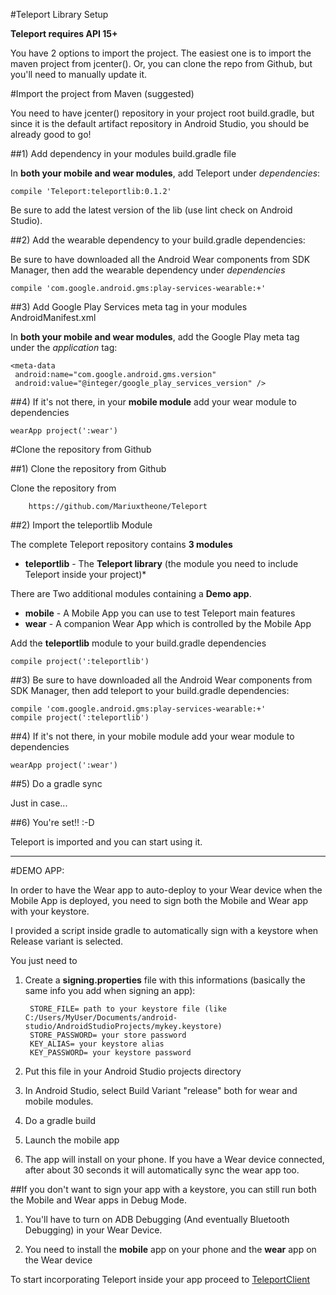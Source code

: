 #Teleport Library Setup

**Teleport requires API 15+**

You have 2 options to import the project. The easiest one is to import the maven project from jcenter().
Or, you can clone the repo from Github, but you'll need to manually update it.

#Import the project from Maven (suggested)

You need to have jcenter() repository in your project root build.gradle, but since it is the default artifact repository in Android Studio, you should be already good to go!

##1) Add dependency in your modules build.gradle file

In **both your mobile and wear modules**, add Teleport under *dependencies*:

    compile 'Teleport:teleportlib:0.1.2'
        
Be sure to add the latest version of the lib (use lint check on Android Studio).

     
##2) Add the wearable dependency to your build.gradle dependencies:

Be sure to have downloaded all the Android Wear components from SDK Manager, then add the wearable dependency under *dependencies*
    
    compile 'com.google.android.gms:play-services-wearable:+'
    
##3) Add Google Play Services meta tag in your modules AndroidManifest.xml

In **both your mobile and wear modules**, add the Google Play meta tag under the *application* tag:

    <meta-data 
     android:name="com.google.android.gms.version" 
     android:value="@integer/google_play_services_version" />

##4) If it's not there, in your **mobile module** add your wear module to dependencies

    wearApp project(':wear')


#Clone the repository from Github

##1) Clone the repository from Github

Clone the repository from 
        
        https://github.com/Mariuxtheone/Teleport
        
##2) Import the teleportlib Module

The complete Teleport repository contains **3 modules**

* **teleportlib**  - The **Teleport library** (the module you need to include Teleport inside your project)*

There are Two additional modules containing a **Demo app**.

* **mobile** - A Mobile App you can use to test Teleport main features
* **wear** - A companion Wear App which is controlled by the Mobile App

Add the **teleportlib** module to your build.gradle dependencies

    compile project(':teleportlib')

##3) Be sure to have downloaded all the Android Wear components from SDK Manager, then add teleport to your build.gradle dependencies:
    
    compile 'com.google.android.gms:play-services-wearable:+'
    compile project(':teleportlib')
    
##4) If it's not there, in your mobile module add your wear module to dependencies

    wearApp project(':wear')
     
##5) Do a gradle sync

Just in case...

##6) You're set!! :-D

Teleport is imported and you can start using it.

------------------------

#DEMO APP:

In order to have the Wear app to auto-deploy to your Wear device when the Mobile App is deployed, you need to sign both the Mobile and Wear app with your keystore. 

I provided a script inside gradle to automatically sign with a keystore when  Release variant is selected.

You just need to

1) Create a **signing.properties** file with this informations (basically the same info you add when signing an app):

        STORE_FILE= path to your keystore file (like C:/Users/MyUser/Documents/android-studio/AndroidStudioProjects/mykey.keystore)
        STORE_PASSWORD= your store password
        KEY_ALIAS= your keystore alias
        KEY_PASSWORD= your keystore password

2) Put this file in your Android Studio projects directory

3) In Android Studio, select Build Variant "release" both for wear and mobile modules.

4) Do a gradle build

5) Launch the mobile app

6) The app will install on your phone. If you have a Wear device connected, after about 30 seconds it will automatically sync the wear app too.

##If you don't want to sign your app with a keystore, you can still run both the Mobile and Wear apps in Debug Mode. 

1) You'll have to turn on ADB Debugging (And eventually Bluetooth Debugging) in your Wear Device.

2) You need to install the **mobile** app on your phone and the **wear** app on the Wear device


To start incorporating Teleport inside your app proceed to [TeleportClient](/doc/TELEPORTCLIENT.md)

